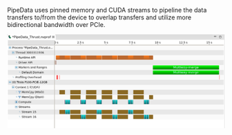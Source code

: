 PipeData uses pinned memory and CUDA streams to pipeline the data transfers to/from the device to overlap transfers and utilize more bidirectional bandwidth over PCIe.

![Alt text](image/PipeData.png?raw=true "Image 1")

